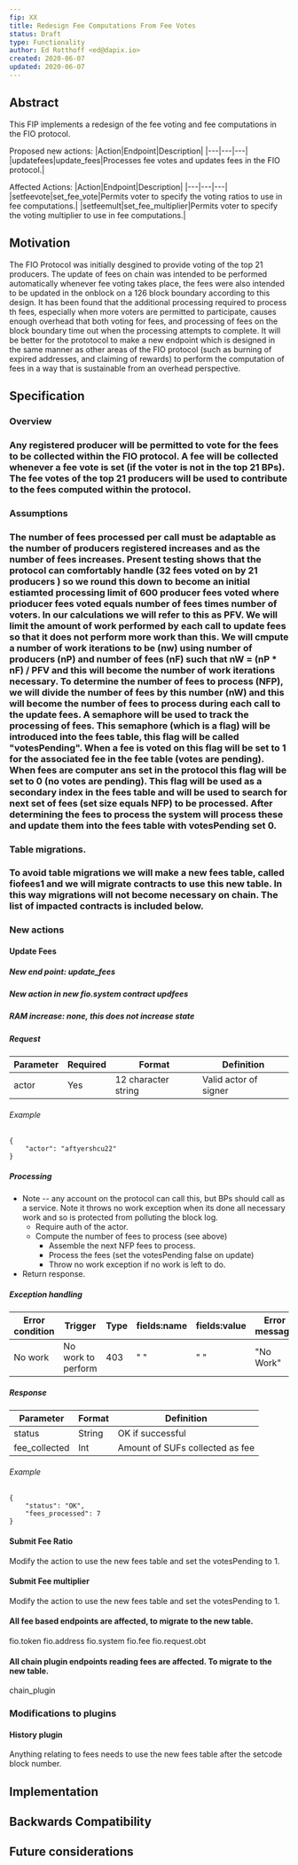 ```yaml
---
fip: XX
title: Redesign Fee Computations From Fee Votes
status: Draft
type: Functionality
author: Ed Rotthoff <ed@dapix.io>
created: 2020-06-07
updated: 2020-06-07
---
```

## Abstract
This FIP implements a redesign of the fee voting and fee computations in the FIO protocol.

Proposed new actions:
|Action|Endpoint|Description|
|---|---|---|
|updatefees|update_fees|Processes fee votes and updates fees in the FIO protocol.|

Affected Actions:
|Action|Endpoint|Description|
|---|---|---|
|setfeevote|set_fee_vote|Permits voter to specify the voting ratios to use in fee computations.|
|setfeemult|set_fee_multiplier|Permits voter to specify the voting multiplier to use in fee computations.|



## Motivation
The FIO Protocol was initially desgined to provide voting of the top 21 producers.  The update of fees on chain was intended to be performed automatically whenever fee voting takes place, the fees were also intended to be updated in the onblock on a 126 block boundary according to this design. It has been found that the additional processing required to process th fees, especially when more voters are permitted to participate, causes enough overhead that both voting for fees, and processing of fees on the block boundary time out when the processing attempts to complete. It will be better for the prototocol to make a new endpoint which is designed in the same manner as other areas of the FIO protocol (such as burning of expired addresses, and claiming of rewards) to perform the computation of fees in a way that is sustainable from an overhead perspective.


## Specification
### Overview
### Any registered producer will be permitted to vote for the fees to be collected within the FIO protocol. A fee will be collected whenever a fee vote is set (if the voter is not in the top 21 BPs). The fee votes of the top 21 producers will be used to contribute to the fees computed within the protocol. 

### Assumptions 
### The number of fees processed per call must be adaptable as the number of producers registered increases and as the number of fees increases. Present testing shows that the protocol can comfortably handle  (32 fees voted on by 21 producers ) so we round this down to become an initial estiamted processing limit of 600 producer fees voted where prioducer fees voted equals number of fees times number of voters. In our calculations we will refer to this as PFV. We will limit the amount of work performed by each call to update fees so that it does not perform more work than this.  We will cmpute a number of work iterations to be (nw)  using number of producers (nP) and number of fees (nF) such that nW =  (nP * nF) / PFV and this will become the number of work iterations necessary. To determine the number of fees to process (NFP), we will divide the number of fees by this number (nW) and this will become the number of fees to process during each call to the update fees. A semaphore will be used to track the processing of fees. This semaphore (which is a flag) will be introduced into the fees table, this flag will be called "votesPending". When a fee is voted on this flag will be set to 1 for the associated fee in the fee table (votes are pending). When fees are computer ans set in the protocol this flag will be set to 0 (no votes are pending). This flag will be used as a secondary index in the fees table and will be used to search for  next set of fees (set size equals NFP) to be processed. After determining the fees to process the system will process these and update them into the fees table with votesPending set 0. 

### Table migrations. 
### To avoid table migrations we will make a new fees table,  called fiofees1 and we will migrate contracts to use this new table. In this way migrations will not become necessary on chain. The list of impacted contracts is included below.


### New actions
#### Update Fees

##### New end point: *update_fees* 
##### New action in new fio.system contract updfees
##### RAM increase: none, this does not increase state
##### Request
|Parameter|Required|Format|Definition|
|---|---|---|---|
|actor|Yes|12 character string|Valid actor of signer|
###### Example
```
{
	"actor": "aftyershcu22"
}
```
##### Processing
*  Note -- any account on the protocol can call this, but BPs should call as a service. Note it throws no work exception when its done all necessary work and so is protected from polluting the block log.
	* Require auth of the actor.
	* Compute the number of fees to process (see above)
        * Assemble the next NFP fees to process.
        * Process the fees (set the votesPending false on update)
        * Throw no work exception if no work is left to do.
* Return response.
##### Exception handling
|Error condition|Trigger|Type|fields:name|fields:value|Error message|
|---|---|---|---|---|---|
|No work| No work to perform|403|" "|" "|"No Work"|
##### Response
|Parameter|Format|Definition|
|---|---|---|
|status|String|OK if successful|
|fee_collected|Int|Amount of SUFs collected as fee|
###### Example
```
{
	"status": "OK",
	"fees_processed": 7  
}
```
#### Submit Fee Ratio
Modify the action to use the new fees table and set the votesPending to 1.

#### Submit Fee multiplier
Modify the action to use the new fees table and set the votesPending to 1.

#### All fee based endpoints are affected, to migrate to the new table.
fio.token
fio.address
fio.system
fio.fee
fio.request.obt

#### All chain plugin endpoints reading fees are affected. To migrate to the new table.
chain_plugin


### Modifications to plugins
#### History plugin
Anything relating to fees needs to use the new fees table after the setcode block number.




## Implementation


## Backwards Compatibility


## Future considerations

